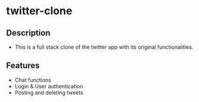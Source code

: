 # twitter-clone

## Description
- This is a full stack clone of the twitter app with its original functionalities.
  
## Features
- Chat functions
- Login & User authentication
- Posting and deleting tweets
